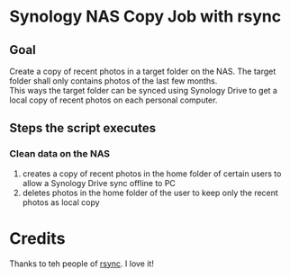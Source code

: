 # Synology NAS Copy Job with rsync

## Goal
Create a copy of recent photos in a target folder on the NAS.
The target folder shall only contains photos of the last few months.  
This ways the target folder can be synced using Synology Drive to
get a local copy of recent photos on each personal computer.

## Steps the script executes
### Clean data on the NAS
1. creates a copy of recent photos in the home folder of certain users to allow a Synology Drive sync offline to PC
1. deletes photos in the home folder of the user to keep only the recent photos as local copy

# Credits
Thanks to teh people of [rsync](https://rsync.samba.org/). I love it!